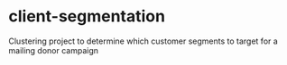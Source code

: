 # client-segmentation
Clustering project to determine which customer segments to target for a mailing donor campaign
